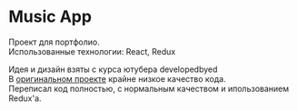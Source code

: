Music App
==========================

Проект для портфолио.\
Использованные технологии: React, Redux

Идея и дизайн взяты с курса ютубера developedbyed\
В [оригинальном проекте](https://github.com/developedbyed/music-player-react) крайне низкое качество кода.\
Переписал код полностью, с нормальным качеством и ипользованием Redux'а.



